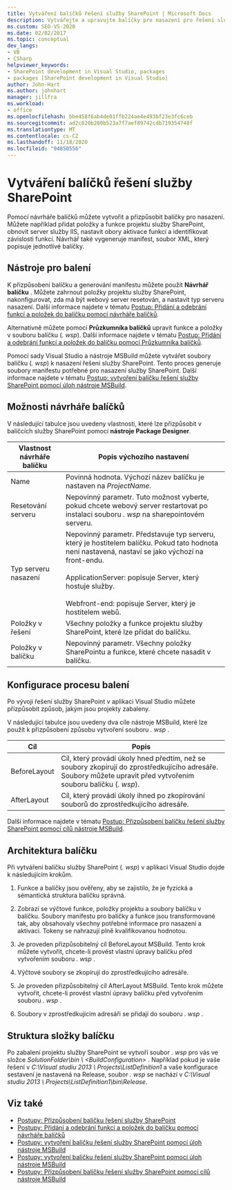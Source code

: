 ```yaml
---
title: Vytváření balíčků řešení služby SharePoint | Microsoft Docs
description: Vytvářejte a upravujte balíčky pro nasazení pro řešení služby SharePoint pomocí návrháře balíčků. Prozkoumejte nástroje pro balení, možnosti návrháře a strukturu složek.
ms.custom: SEO-VS-2020
ms.date: 02/02/2017
ms.topic: conceptual
dev_langs:
- VB
- CSharp
helpviewer_keywords:
- SharePoint development in Visual Studio, packages
- packages [SharePoint development in Visual Studio]
author: John-Hart
ms.author: johnhart
manager: jillfra
ms.workload:
- office
ms.openlocfilehash: bbe458f6ab4de01ffb224ae4e493bf23e3fc6ceb
ms.sourcegitcommit: ad2c820b280b523a7f7aef89742cdb719354748f
ms.translationtype: MT
ms.contentlocale: cs-CZ
ms.lasthandoff: 11/18/2020
ms.locfileid: "94850556"
---
```

# <a name="create-sharepoint-solution-packages"></a>Vytváření balíčků řešení služby SharePoint
  Pomocí návrháře balíčků můžete vytvořit a přizpůsobit balíčky pro nasazení. Můžete například přidat položky a funkce projektu služby SharePoint, obnovit server služby IIS, nastavit obory aktivace funkcí a identifikovat závislosti funkcí. Návrhář také vygeneruje manifest, soubor XML, který popisuje jednotlivé balíčky.

## <a name="packaging-tools"></a>Nástroje pro balení
 K přizpůsobení balíčku a generování manifestu můžete použít **Návrhář balíčku** . Můžete zahrnout položky projektu služby SharePoint, nakonfigurovat, zda má být webový server resetován, a nastavit typ serveru nasazení. Další informace najdete v tématu [Postup: Přidání a odebrání funkcí a položek do balíčku pomocí návrháře balíčků](../sharepoint/how-to-add-and-remove-features-and-items-to-a-package-by-using-the-package-designer.md).

 Alternativně můžete pomocí **Průzkumníka balíčků** upravit funkce a položky v souboru balíčku (*. wsp*). Další informace najdete v tématu [Postup: Přidání a odebrání funkcí a položek do balíčku pomocí Průzkumníka balíčků](../sharepoint/how-to-add-and-remove-features-and-items-to-a-package-by-using-the-packaging-explorer.md).

 Pomocí sady Visual Studio a nástroje MSBuild můžete vytvářet soubory balíčku (*. wsp*) k nasazení řešení služby SharePoint. Tento proces generuje soubory manifestu potřebné pro nasazení služby SharePoint. Další informace najdete v tématu [Postup: vytvoření balíčku řešení služby SharePoint pomocí úloh nástroje MSBuild](../sharepoint/how-to-create-a-sharepoint-solution-package-by-using-msbuild-tasks.md).

## <a name="package-designer-options"></a>Možnosti návrháře balíčků
 V následující tabulce jsou uvedeny vlastnosti, které lze přizpůsobit v balíčcích služby SharePoint pomocí **nástroje Package Designer**.

|Vlastnost návrháře balíčku|Popis výchozího nastavení|
|-------------------------------|------------------------------------|
|Name|Povinná hodnota. Výchozí název balíčku je nastaven na *ProjectName*.|
|Resetování serveru|Nepovinný parametr. Tuto možnost vyberte, pokud chcete webový server restartovat po instalaci souboru *. wsp* na sharepointovém serveru.|
|Typ serveru nasazení|Nepovinný parametr. Představuje typ serveru, který je hostitelem balíčku. Pokud tato hodnota není nastavená, nastaví se jako výchozí na front-endu.<br /><br /> ApplicationServer: popisuje Server, který hostuje služby.<br /><br /> Webfront-end: popisuje Server, který je hostitelem webů.|
|Položky v řešení|Všechny položky a funkce projektu služby SharePoint, které lze přidat do balíčku.|
|Položky v balíčku|Nepovinný parametr. Všechny položky SharePointu a funkce, které chcete nasadit v balíčku.|

## <a name="configure-the-packaging-process"></a>Konfigurace procesu balení
 Po vývoji řešení služby SharePoint v aplikaci Visual Studio můžete přizpůsobit způsob, jakým jsou projekty zabaleny.

 V následující tabulce jsou uvedeny dva cíle nástroje MSBuild, které lze použít k přizpůsobení způsobu vytvoření souboru *. wsp* .

|Cíl|Popis|
|------------|-----------------|
|BeforeLayout|Cíl, který provádí úkoly hned předtím, než se soubory zkopírují do zprostředkujícího adresáře. Soubory můžete upravit před vytvořením souboru balíčku (*. wsp*).|
|AfterLayout|Cíl, který provádí úkoly ihned po zkopírování souborů do zprostředkujícího adresáře.|

 Další informace najdete v tématu [Postup: Přizpůsobení balíčku řešení služby SharePoint pomocí cílů nástroje MSBuild](../sharepoint/how-to-customize-a-sharepoint-solution-package-by-using-msbuild-targets.md).

## <a name="packaging-architecture"></a>Architektura balíčku
 Při vytváření balíčku služby SharePoint (*. wsp*) v aplikaci Visual Studio dojde k následujícím krokům.

1. Funkce a balíčky jsou ověřeny, aby se zajistilo, že je fyzická a sémantická struktura balíčku správná.

2. Zobrazí se výčtové funkce, položky projektu a soubory balíčku v balíčku. Soubory manifestu pro balíčky a funkce jsou transformované tak, aby obsahovaly všechny potřebné informace pro nasazení a aktivaci. Tokeny se nahrazují plně kvalifikovanou hodnotou.

3. Je proveden přizpůsobitelný cíl BeforeLayout MSBuild. Tento krok můžete vytvořit, chcete-li provést vlastní úpravy balíčku před vytvořením souboru *. wsp* .

4. Výčtové soubory se zkopírují do zprostředkujícího adresáře.

5. Je proveden přizpůsobitelný cíl AfterLayout MSBuild. Tento krok můžete vytvořit, chcete-li provést vlastní úpravy balíčku před vytvořením souboru *. wsp* .

6. Soubory v zprostředkujícím adresáři se přidají do souboru *. wsp* .

## <a name="package-folder-structure"></a>Struktura složky balíčku
 Po zabalení projektu služby SharePoint se vytvoří soubor *. wsp* pro vás ve složce *SolutionFolder\bin \\ \<BuildConfiguration>* . Například pokud je vaše řešení v *C:\Visual studiu 2013 \ Projects\ListDefinition1* a vaše konfigurace sestavení je nastavená na Release, soubor *. wsp* se nachází v *C:\Visual studiu 2013 \ Projects\ListDefinition1\bin\Release*.

## <a name="see-also"></a>Viz také
- [Postupy: Přizpůsobení balíčku řešení služby SharePoint](../sharepoint/how-to-customize-a-sharepoint-solution-package.md)
- [Postupy: Přidání a odebrání funkcí a položek do balíčku pomocí návrháře balíčků](../sharepoint/how-to-add-and-remove-features-and-items-to-a-package-by-using-the-package-designer.md)
- [Postupy: vytvoření balíčku řešení služby SharePoint pomocí úloh nástroje MSBuild](../sharepoint/how-to-create-a-sharepoint-solution-package-by-using-msbuild-tasks.md)
- [Postupy: vytvoření balíčku řešení služby SharePoint pomocí úloh nástroje MSBuild](../sharepoint/how-to-create-a-sharepoint-solution-package-by-using-msbuild-tasks.md)
- [Postupy: Přizpůsobení balíčku řešení služby SharePoint pomocí cílů nástroje MSBuild](../sharepoint/how-to-customize-a-sharepoint-solution-package-by-using-msbuild-targets.md)
